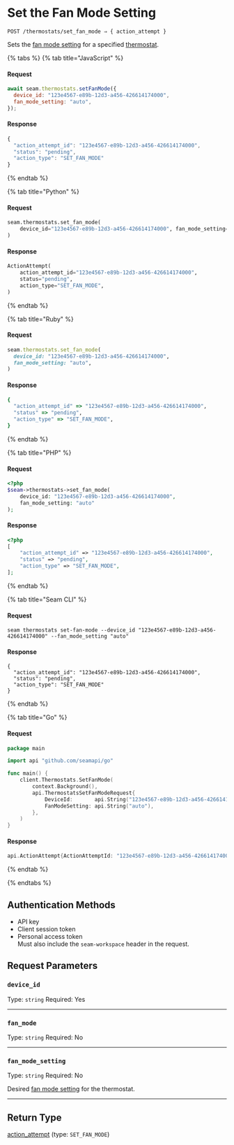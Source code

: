 # Set the Fan Mode Setting

```
POST /thermostats/set_fan_mode ⇒ { action_attempt }
```

Sets the [fan mode setting](https://docs.seam.co/latest/capability-guides/thermostats/configure-current-climate-settings#fan-mode-settings) for a specified [thermostat](https://docs.seam.co/latest/capability-guides/thermostats).

{% tabs %}
{% tab title="JavaScript" %}
#### Request

```javascript
await seam.thermostats.setFanMode({
  device_id: "123e4567-e89b-12d3-a456-426614174000",
  fan_mode_setting: "auto",
});
```

#### Response

```javascript
{
  "action_attempt_id": "123e4567-e89b-12d3-a456-426614174000",
  "status": "pending",
  "action_type": "SET_FAN_MODE"
}
```
{% endtab %}

{% tab title="Python" %}
#### Request

```python
seam.thermostats.set_fan_mode(
    device_id="123e4567-e89b-12d3-a456-426614174000", fan_mode_setting="auto"
)
```

#### Response

```python
ActionAttempt(
    action_attempt_id="123e4567-e89b-12d3-a456-426614174000",
    status="pending",
    action_type="SET_FAN_MODE",
)
```
{% endtab %}

{% tab title="Ruby" %}
#### Request

```ruby
seam.thermostats.set_fan_mode(
  device_id: "123e4567-e89b-12d3-a456-426614174000",
  fan_mode_setting: "auto",
)
```

#### Response

```ruby
{
  "action_attempt_id" => "123e4567-e89b-12d3-a456-426614174000",
  "status" => "pending",
  "action_type" => "SET_FAN_MODE",
}
```
{% endtab %}

{% tab title="PHP" %}
#### Request

```php
<?php
$seam->thermostats->set_fan_mode(
    device_id: "123e4567-e89b-12d3-a456-426614174000",
    fan_mode_setting: "auto"
);
```

#### Response

```php
<?php
[
    "action_attempt_id" => "123e4567-e89b-12d3-a456-426614174000",
    "status" => "pending",
    "action_type" => "SET_FAN_MODE",
];
```
{% endtab %}

{% tab title="Seam CLI" %}
#### Request

```seam_cli
seam thermostats set-fan-mode --device_id "123e4567-e89b-12d3-a456-426614174000" --fan_mode_setting "auto"
```

#### Response

```seam_cli
{
  "action_attempt_id": "123e4567-e89b-12d3-a456-426614174000",
  "status": "pending",
  "action_type": "SET_FAN_MODE"
}
```
{% endtab %}

{% tab title="Go" %}
#### Request

```go
package main

import api "github.com/seamapi/go"

func main() {
	client.Thermostats.SetFanMode(
		context.Background(),
		api.ThermostatsSetFanModeRequest{
			DeviceId:       api.String("123e4567-e89b-12d3-a456-426614174000"),
			FanModeSetting: api.String("auto"),
		},
	)
}
```

#### Response

```go
api.ActionAttempt{ActionAttemptId: "123e4567-e89b-12d3-a456-426614174000", Status: "pending", ActionType: "SET_FAN_MODE"}
```
{% endtab %}

{% endtabs %}

## Authentication Methods

- API key
- Client session token
- Personal access token
  <br>Must also include the `seam-workspace` header in the request.

## Request Parameters

### `device_id`

Type: `string`
Required: Yes



***

### `fan_mode`

Type: `string`
Required: No



***

### `fan_mode_setting`

Type: `string`
Required: No

Desired [fan mode setting](https://docs.seam.co/latest/capability-guides/thermostats/configure-current-climate-settings#fan-mode-settings) for the thermostat.

***

## Return Type

[action\_attempt](./) (type: `SET_FAN_MODE`)
